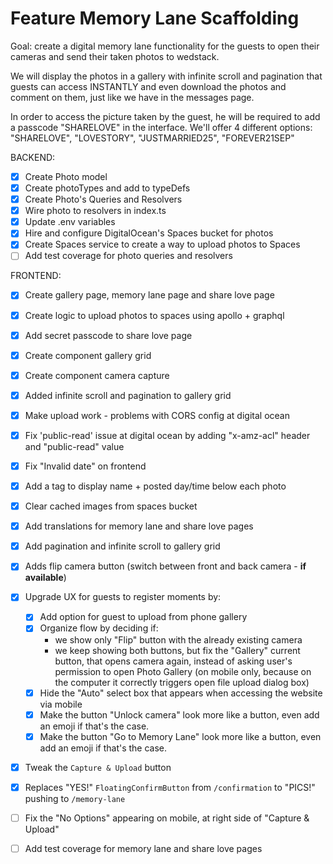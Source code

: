# Feature Memory Lane Scaffolding
Goal: create a digital memory lane functionality for the guests to open their cameras and send their taken photos to wedstack.

We will display the photos in a gallery with infinite scroll and pagination that guests can access INSTANTLY and even download the photos and comment on them, just like we have in the messages page.

In order to access the picture taken by the guest, he will be required to add a passcode "SHARELOVE" in the interface. We'll offer 4 different options: "SHARELOVE", "LOVESTORY", "JUSTMARRIED25", "FOREVER21SEP"

BACKEND:
- [X] Create Photo model
- [X] Create photoTypes and add to typeDefs
- [X] Create Photo's Queries and Resolvers
- [X] Wire photo to resolvers in index.ts
- [X] Update .env variables
- [X] Hire and configure DigitalOcean's Spaces bucket for photos
- [X] Create Spaces service to create a way to upload photos to Spaces
- [ ] Add test coverage for photo queries and resolvers

FRONTEND:
- [X] Create gallery page, memory lane page and share love page
- [X] Create logic to upload photos to spaces using apollo + graphql
- [X] Add secret passcode to share love page
- [X] Create component gallery grid
- [X] Create component camera capture
- [X] Added infinite scroll and pagination to gallery grid
- [X] Make upload work - problems with CORS config at digital ocean
- [X] Fix 'public-read' issue at digital ocean by adding "x-amz-acl" header and "public-read" value
- [X] Fix "Invalid date" on frontend
- [X] Add a tag to display name + posted day/time below each photo
- [X] Clear cached images from spaces bucket
- [X] Add translations for memory lane and share love pages
- [X] Add pagination and infinite scroll to gallery grid
- [X] Adds flip camera button (switch between front and back camera - **if available**)
- [X] Upgrade UX for guests to register moments by:
    - [X] Add option for guest to upload from phone gallery 
    - [X] Organize flow by deciding if:
        - we show only "Flip" button with the already existing camera
        - we keep showing both buttons, but fix the "Gallery" current button, that opens camera again, instead of asking user's permission to open Photo Gallery (on mobile only, because on the computer it correctly triggers open file upload dialog box)
    - [X] Hide the "Auto" select box that appears when accessing the website via mobile
    - [X] Make the button "Unlock camera" look more like a button, even add an emoji if that's the case.
    - [X] Make the button "Go to Memory Lane" look more like a button, even add an emoji if that's the case.
- [X] Tweak the `Capture & Upload` button
- [X] Replaces "YES!" `FloatingConfirmButton` from `/confirmation` to "PICS!" pushing to `/memory-lane`
- [ ] Fix the "No Options" appearing on mobile, at right side of "Capture & Upload"
- [ ] Add test coverage for memory lane and share love pages





